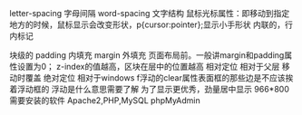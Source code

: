 letter-spacing 字母间隔
word-spacing 文字结构
鼠标光标属性：即移动到指定地方的时候，鼠标显示会改变形状，p{cursor:pointer};显示小手形状
<span>内联的，行内标记 <div>块级的
padding 内填充 margin 外填充
页面布局前。一般讲margin和padding属性设置为0；
z-index的值越高，区块在层中的位置越高
相对定位 相对于父层 移动时覆盖
绝对定位 相对于windows
f浮动的clear属性表面框的那些边是不应该挨着浮动框的  浮动是什么意思需要了解
为了显示更优秀，劲量居中显示 966*800
需要安装的软件 Apache2,PHP,MySQL phpMyAdmin